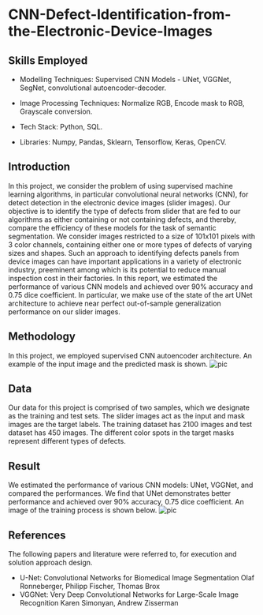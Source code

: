 # CNN-Defect-Identification-from-the-Electronic-Device-Images

## Skills Employed

* Modelling Techniques: Supervised CNN Models - UNet, VGGNet, SegNet, convolutional autoencoder-decoder.

* Image Processing Techniques: Normalize RGB, Encode mask to RGB, Grayscale conversion.

* Tech Stack: Python, SQL.

* Libraries: Numpy, Pandas, Sklearn, Tensorflow, Keras, OpenCV.

## Introduction

In this project, we consider the problem of using supervised machine learning algorithms, in particular convolutional neural networks (CNN), for detect detection in the electronic device images (slider images). Our objective is to identify the type of defects from slider that are fed to our algorithms as either containing or not containing defects, and thereby, compare the efficiency of these models for the task of semantic segmentation. We consider images restricted to a size of 101x101 pixels with 3 color channels, containing either one or more types of defects of varying sizes and shapes. Such an approach to identifying defects panels from device images can have important applications in a variety of electronic industry, preeminent among which is its potential to reduce manual inspection cost in their factories.  In this report, we estimated the performance of various CNN models and achieved over 90% accuracy and 0.75 dice coefficient. In particular, we make use of the state of the art UNet architecture to achieve near perfect out-of-sample generalization performance on our slider images.

## Methodology

In this project, we employed supervised CNN autoencoder architecture. An example of the input image and the predicted mask is shown.
 ![pic](https://github.com/saha0073/Supervised-Defect-Identification-from-the-Electronic-Device-Images/blob/main/slider.PNG)
 
 ## Data
 
Our data for this project is comprised of two samples, which we designate as the training and test sets. The slider images act as the input and mask images are the target labels. The training dataset has 2100 images and test dataset has 450 images. The different color spots in the target masks represent different types of defects.
 
 ## Result
 
 We estimated the performance of various CNN models: UNet, VGGNet, and compared the performances. We find that UNet demonstrates better performance and  achieved over 90% accuracy, 0.75 dice coefficient. An image of the training process is shown below.
 ![pic](https://github.com/saha0073/Supervised-Defect-Identification-from-the-Electronic-Device-Images/blob/main/training.PNG)
 


## References

The following papers and literature were referred to, for execution and solution approach design.

* U-Net: Convolutional Networks for Biomedical Image Segmentation Olaf Ronneberger, Philipp Fischer, Thomas Brox 
* VGGNet: Very Deep Convolutional Networks for Large-Scale Image Recognition Karen Simonyan, Andrew Zisserman

